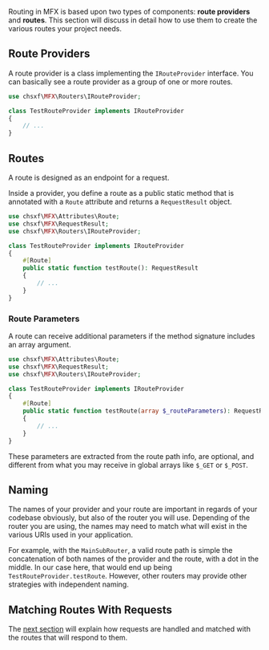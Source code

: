 Routing in MFX is based upon two types of components: **route providers** and **routes**. This section will discuss in detail how to use them to create the various routes your project needs.

## Route Providers

A route provider is a class implementing the `IRouteProvider` interface. You can basically see a route provider as a group of one or more routes.

```php
use chsxf\MFX\Routers\IRouteProvider;

class TestRouteProvider implements IRouteProvider
{
    // ...
}
```

## Routes

A route is designed as an endpoint for a request.

Inside a provider, you define a route as a public static method that is annotated with a `Route` attribute and returns a `RequestResult` object.

```php
use chsxf\MFX\Attributes\Route;
use chsxf\MFX\RequestResult;
use chsxf\MFX\Routers\IRouteProvider;

class TestRouteProvider implements IRouteProvider
{
    #[Route]
    public static function testRoute(): RequestResult
    {
        // ...
    }
}
```

### Route Parameters

A route can receive additional parameters if the method signature includes an array argument.

```php
use chsxf\MFX\Attributes\Route;
use chsxf\MFX\RequestResult;
use chsxf\MFX\Routers\IRouteProvider;

class TestRouteProvider implements IRouteProvider
{
    #[Route]
    public static function testRoute(array $_routeParameters): RequestResult
    {
        // ...
    }
}
```

These parameters are extracted from the route path info, are optional, and different from what you may receive in global arrays like `$_GET` or `$_POST`.

## Naming

The names of your provider and your route are important in regards of your codebase obviously, but also of the router you will use. Depending of the router you are using, the names may need to match what will exist in the various URIs used in your application.

For example, with the `MainSubRouter`, a valid route path is simple the concatenation of both names of the provider and the route, with a dot in the middle. In our case here, that would end up being `TestRouteProvider.testRoute`. However, other routers may provide other strategies with independent naming.

## Matching Routes With Requests

The [next section](Lifecycle-of-a-Request) will explain how requests are handled and matched with the routes that will respond to them.

